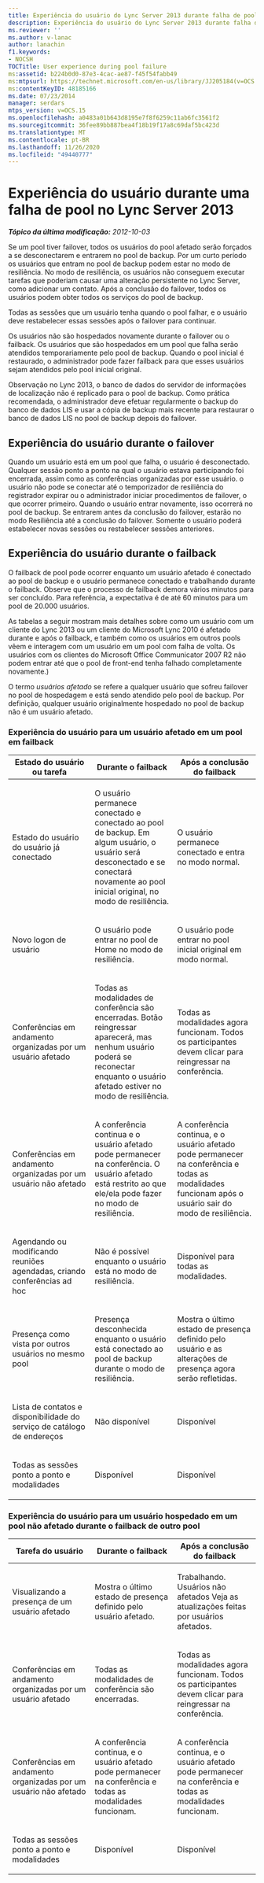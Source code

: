 ```yaml
---
title: Experiência do usuário do Lync Server 2013 durante falha de pool
description: Experiência do usuário do Lync Server 2013 durante falha de pool.
ms.reviewer: ''
ms.author: v-lanac
author: lanachin
f1.keywords:
- NOCSH
TOCTitle: User experience during pool failure
ms:assetid: b224b0d0-87e3-4cac-ae87-f45f54fabb49
ms:mtpsurl: https://technet.microsoft.com/en-us/library/JJ205184(v=OCS.15)
ms:contentKeyID: 48185166
ms.date: 07/23/2014
manager: serdars
mtps_version: v=OCS.15
ms.openlocfilehash: a0483a01b643d8195e7f8f6259c11ab6fc3561f2
ms.sourcegitcommit: 36fee89bb887bea4f18b19f17a8c69daf5bc423d
ms.translationtype: MT
ms.contentlocale: pt-BR
ms.lasthandoff: 11/26/2020
ms.locfileid: "49440777"
---
```

# <a name="user-experience-during-pool-failure-in-lync-server-2013"></a>Experiência do usuário durante uma falha de pool no Lync Server 2013

<div data-xmlns="http://www.w3.org/1999/xhtml">

<div class="topic" data-xmlns="http://www.w3.org/1999/xhtml" data-msxsl="urn:schemas-microsoft-com:xslt" data-cs="https://msdn.microsoft.com/">

<div data-asp="https://msdn2.microsoft.com/asp">



</div>

<div id="mainSection">

<div id="mainBody">

<span> </span>

_**Tópico da última modificação:** 2012-10-03_

Se um pool tiver failover, todos os usuários do pool afetado serão forçados a se desconectarem e entrarem no pool de backup. Por um curto período os usuários que entram no pool de backup podem estar no modo de resiliência. No modo de resiliência, os usuários não conseguem executar tarefas que poderiam causar uma alteração persistente no Lync Server, como adicionar um contato. Após a conclusão do failover, todos os usuários podem obter todos os serviços do pool de backup.

Todas as sessões que um usuário tenha quando o pool falhar, e o usuário deve restabelecer essas sessões após o failover para continuar.

Os usuários não são hospedados novamente durante o failover ou o failback. Os usuários que são hospedados em um pool que falha serão atendidos temporariamente pelo pool de backup. Quando o pool inicial é restaurado, o administrador pode fazer failback para que esses usuários sejam atendidos pelo pool inicial original.

Observação no Lync 2013, o banco de dados do servidor de informações de localização não é replicado para o pool de backup. Como prática recomendada, o administrador deve efetuar regularmente o backup do banco de dados LIS e usar a cópia de backup mais recente para restaurar o banco de dados LIS no pool de backup depois do failover.

<div>

## <a name="user-experience-during-failover"></a>Experiência do usuário durante o failover

Quando um usuário está em um pool que falha, o usuário é desconectado. Qualquer sessão ponto a ponto na qual o usuário estava participando foi encerrada, assim como as conferências organizadas por esse usuário. o usuário não pode se conectar até o temporizador de resiliência do registrador expirar ou o administrador iniciar procedimentos de failover, o que ocorrer primeiro. Quando o usuário entrar novamente, isso ocorrerá no pool de backup. Se entrarem antes da conclusão do failover, estarão no modo Resiliência até a conclusão do failover. Somente o usuário poderá estabelecer novas sessões ou restabelecer sessões anteriores.

</div>

<div>

## <a name="user-experience-during-failback"></a>Experiência do usuário durante o failback

O failback de pool pode ocorrer enquanto um usuário afetado é conectado ao pool de backup e o usuário permanece conectado e trabalhando durante o failback. Observe que o processo de failback demora vários minutos para ser concluído.  Para referência, a expectativa é de até 60 minutos para um pool de 20.000 usuários.

As tabelas a seguir mostram mais detalhes sobre como um usuário com um cliente do Lync 2013 ou um cliente do Microsoft Lync 2010 é afetado durante e após o failback, e também como os usuários em outros pools vêem e interagem com um usuário em um pool com falha de volta. Os usuários com os clientes do Microsoft Office Communicator 2007 R2 não podem entrar até que o pool de front-end tenha falhado completamente novamente.)

O termo *usuários afetado* se refere a qualquer usuário que sofreu failover no pool de hospedagem e está sendo atendido pelo pool de backup. Por definição, qualquer usuário originalmente hospedado no pool de backup não é um usuário afetado.

### <a name="user-experience-for-an-affected-user-in-a-pool-in-failback"></a>Experiência do usuário para um usuário afetado em um pool em failback

<table>
<colgroup>
<col style="width: 33%" />
<col style="width: 33%" />
<col style="width: 33%" />
</colgroup>
<thead>
<tr class="header">
<th>Estado do usuário ou tarefa</th>
<th>Durante o failback</th>
<th>Após a conclusão do failback</th>
</tr>
</thead>
<tbody>
<tr class="odd">
<td><p>Estado do usuário do usuário já conectado</p></td>
<td><p>O usuário permanece conectado e conectado ao pool de backup. Em algum usuário, o usuário será desconectado e se conectará novamente ao pool inicial original, no modo de resiliência.</p></td>
<td><p>O usuário permanece conectado e entra no modo normal.</p></td>
</tr>
<tr class="even">
<td><p>Novo logon de usuário</p></td>
<td><p>O usuário pode entrar no pool de Home no modo de resiliência.</p></td>
<td><p>O usuário pode entrar no pool inicial original em modo normal.</p></td>
</tr>
<tr class="odd">
<td><p>Conferências em andamento organizadas por um usuário afetado</p></td>
<td><p>Todas as modalidades de conferência são encerradas. Botão reingressar aparecerá, mas nenhum usuário poderá se reconectar enquanto o usuário afetado estiver no modo de resiliência.</p></td>
<td><p>Todas as modalidades agora funcionam. Todos os participantes devem clicar para reingressar na conferência.</p></td>
</tr>
<tr class="even">
<td><p>Conferências em andamento organizadas por um usuário não afetado</p></td>
<td><p>A conferência continua e o usuário afetado pode permanecer na conferência. O usuário afetado está restrito ao que ele/ela pode fazer no modo de resiliência.</p></td>
<td><p>A conferência continua, e o usuário afetado pode permanecer na conferência e todas as modalidades funcionam após o usuário sair do modo de resiliência.</p></td>
</tr>
<tr class="odd">
<td><p>Agendando ou modificando reuniões agendadas, criando conferências ad hoc</p></td>
<td><p>Não é possível enquanto o usuário está no modo de resiliência.</p></td>
<td><p>Disponível para todas as modalidades.</p></td>
</tr>
<tr class="even">
<td><p>Presença como vista por outros usuários no mesmo pool</p></td>
<td><p>Presença desconhecida enquanto o usuário está conectado ao pool de backup durante o modo de resiliência.</p></td>
<td><p>Mostra o último estado de presença definido pelo usuário e as alterações de presença agora serão refletidas.</p></td>
</tr>
<tr class="odd">
<td><p>Lista de contatos e disponibilidade do serviço de catálogo de endereços</p></td>
<td><p>Não disponível</p></td>
<td><p>Disponível</p></td>
</tr>
<tr class="even">
<td><p>Todas as sessões ponto a ponto e modalidades</p></td>
<td><p>Disponível</p></td>
<td><p>Disponível</p></td>
</tr>
</tbody>
</table>


### <a name="user-experience-for-a-user-homed-in-an-unaffected-pool-during-failback-of-another-pool"></a>Experiência do usuário para um usuário hospedado em um pool não afetado durante o failback de outro pool

<table>
<colgroup>
<col style="width: 33%" />
<col style="width: 33%" />
<col style="width: 33%" />
</colgroup>
<thead>
<tr class="header">
<th>Tarefa do usuário</th>
<th>Durante o failback</th>
<th>Após a conclusão do failback</th>
</tr>
</thead>
<tbody>
<tr class="odd">
<td><p>Visualizando a presença de um usuário afetado</p></td>
<td><p>Mostra o último estado de presença definido pelo usuário afetado.</p></td>
<td><p>Trabalhando. Usuários não afetados Veja as atualizações feitas por usuários afetados.</p></td>
</tr>
<tr class="even">
<td><p>Conferências em andamento organizadas por um usuário afetado</p></td>
<td><p>Todas as modalidades de conferência são encerradas.</p></td>
<td><p>Todas as modalidades agora funcionam. Todos os participantes devem clicar para reingressar na conferência.</p></td>
</tr>
<tr class="odd">
<td><p>Conferências em andamento organizadas por um usuário não afetado</p></td>
<td><p>A conferência continua, e o usuário afetado pode permanecer na conferência e todas as modalidades funcionam.</p></td>
<td><p>A conferência continua, e o usuário afetado pode permanecer na conferência e todas as modalidades funcionam.</p></td>
</tr>
<tr class="even">
<td><p>Todas as sessões ponto a ponto e modalidades</p></td>
<td><p>Disponível</p></td>
<td><p>Disponível</p></td>
</tr>
</tbody>
</table>


</div>

</div>

<span> </span>

</div>

</div>

</div>

